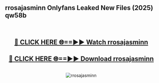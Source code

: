 <h2>rrosajasminn Onlyfans Leaked New Files (2025) qw58b</h2>
<br>
<div align="center">
<h2><a href="https://mediafiles.top/rrosajasminn&ref=git" rel="nofollow">🔴 CLICK HERE 🌐==►► Watch rrosajasminn</a></h2>
<h2><a href="https://mediafiles.top/rrosajasminn&ref=git" rel="nofollow">🔴 CLICK HERE 🌐==►► Download rrosajasminn</a></h2>
<br>
<a href="https://mediafiles.top/rrosajasminn&ref=git" rel="nofollow" data-target="animated-image.originalLink"><img src="https://i.ibb.co.com/xMMVF88/686577567.gif" alt="rrosajasminn" style="max-width: 100%; display: inline-block;" data-target="animated-image.originalImage"></a>
</div>
<br>
<br>